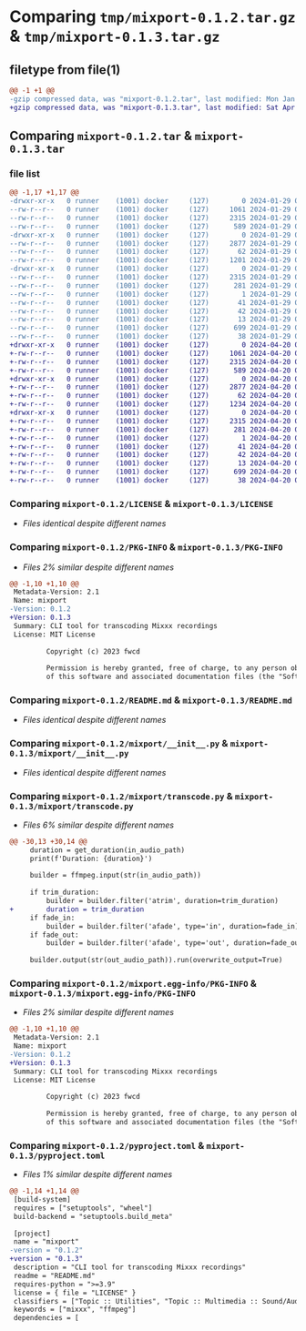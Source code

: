 # Comparing `tmp/mixport-0.1.2.tar.gz` & `tmp/mixport-0.1.3.tar.gz`

## filetype from file(1)

```diff
@@ -1 +1 @@
-gzip compressed data, was "mixport-0.1.2.tar", last modified: Mon Jan 29 01:47:23 2024, max compression
+gzip compressed data, was "mixport-0.1.3.tar", last modified: Sat Apr 20 02:04:05 2024, max compression
```

## Comparing `mixport-0.1.2.tar` & `mixport-0.1.3.tar`

### file list

```diff
@@ -1,17 +1,17 @@
-drwxr-xr-x   0 runner    (1001) docker     (127)        0 2024-01-29 01:47:23.054364 mixport-0.1.2/
--rw-r--r--   0 runner    (1001) docker     (127)     1061 2024-01-29 01:47:15.000000 mixport-0.1.2/LICENSE
--rw-r--r--   0 runner    (1001) docker     (127)     2315 2024-01-29 01:47:23.054364 mixport-0.1.2/PKG-INFO
--rw-r--r--   0 runner    (1001) docker     (127)      589 2024-01-29 01:47:15.000000 mixport-0.1.2/README.md
-drwxr-xr-x   0 runner    (1001) docker     (127)        0 2024-01-29 01:47:23.050364 mixport-0.1.2/mixport/
--rw-r--r--   0 runner    (1001) docker     (127)     2877 2024-01-29 01:47:15.000000 mixport-0.1.2/mixport/__init__.py
--rw-r--r--   0 runner    (1001) docker     (127)       62 2024-01-29 01:47:15.000000 mixport-0.1.2/mixport/__main__.py
--rw-r--r--   0 runner    (1001) docker     (127)     1201 2024-01-29 01:47:15.000000 mixport-0.1.2/mixport/transcode.py
-drwxr-xr-x   0 runner    (1001) docker     (127)        0 2024-01-29 01:47:23.054364 mixport-0.1.2/mixport.egg-info/
--rw-r--r--   0 runner    (1001) docker     (127)     2315 2024-01-29 01:47:23.000000 mixport-0.1.2/mixport.egg-info/PKG-INFO
--rw-r--r--   0 runner    (1001) docker     (127)      281 2024-01-29 01:47:23.000000 mixport-0.1.2/mixport.egg-info/SOURCES.txt
--rw-r--r--   0 runner    (1001) docker     (127)        1 2024-01-29 01:47:23.000000 mixport-0.1.2/mixport.egg-info/dependency_links.txt
--rw-r--r--   0 runner    (1001) docker     (127)       41 2024-01-29 01:47:23.000000 mixport-0.1.2/mixport.egg-info/entry_points.txt
--rw-r--r--   0 runner    (1001) docker     (127)       42 2024-01-29 01:47:23.000000 mixport-0.1.2/mixport.egg-info/requires.txt
--rw-r--r--   0 runner    (1001) docker     (127)       13 2024-01-29 01:47:23.000000 mixport-0.1.2/mixport.egg-info/top_level.txt
--rw-r--r--   0 runner    (1001) docker     (127)      699 2024-01-29 01:47:15.000000 mixport-0.1.2/pyproject.toml
--rw-r--r--   0 runner    (1001) docker     (127)       38 2024-01-29 01:47:23.054364 mixport-0.1.2/setup.cfg
+drwxr-xr-x   0 runner    (1001) docker     (127)        0 2024-04-20 02:04:05.212705 mixport-0.1.3/
+-rw-r--r--   0 runner    (1001) docker     (127)     1061 2024-04-20 02:04:00.000000 mixport-0.1.3/LICENSE
+-rw-r--r--   0 runner    (1001) docker     (127)     2315 2024-04-20 02:04:05.212705 mixport-0.1.3/PKG-INFO
+-rw-r--r--   0 runner    (1001) docker     (127)      589 2024-04-20 02:04:00.000000 mixport-0.1.3/README.md
+drwxr-xr-x   0 runner    (1001) docker     (127)        0 2024-04-20 02:04:05.212705 mixport-0.1.3/mixport/
+-rw-r--r--   0 runner    (1001) docker     (127)     2877 2024-04-20 02:04:00.000000 mixport-0.1.3/mixport/__init__.py
+-rw-r--r--   0 runner    (1001) docker     (127)       62 2024-04-20 02:04:00.000000 mixport-0.1.3/mixport/__main__.py
+-rw-r--r--   0 runner    (1001) docker     (127)     1234 2024-04-20 02:04:00.000000 mixport-0.1.3/mixport/transcode.py
+drwxr-xr-x   0 runner    (1001) docker     (127)        0 2024-04-20 02:04:05.212705 mixport-0.1.3/mixport.egg-info/
+-rw-r--r--   0 runner    (1001) docker     (127)     2315 2024-04-20 02:04:05.000000 mixport-0.1.3/mixport.egg-info/PKG-INFO
+-rw-r--r--   0 runner    (1001) docker     (127)      281 2024-04-20 02:04:05.000000 mixport-0.1.3/mixport.egg-info/SOURCES.txt
+-rw-r--r--   0 runner    (1001) docker     (127)        1 2024-04-20 02:04:05.000000 mixport-0.1.3/mixport.egg-info/dependency_links.txt
+-rw-r--r--   0 runner    (1001) docker     (127)       41 2024-04-20 02:04:05.000000 mixport-0.1.3/mixport.egg-info/entry_points.txt
+-rw-r--r--   0 runner    (1001) docker     (127)       42 2024-04-20 02:04:05.000000 mixport-0.1.3/mixport.egg-info/requires.txt
+-rw-r--r--   0 runner    (1001) docker     (127)       13 2024-04-20 02:04:05.000000 mixport-0.1.3/mixport.egg-info/top_level.txt
+-rw-r--r--   0 runner    (1001) docker     (127)      699 2024-04-20 02:04:00.000000 mixport-0.1.3/pyproject.toml
+-rw-r--r--   0 runner    (1001) docker     (127)       38 2024-04-20 02:04:05.212705 mixport-0.1.3/setup.cfg
```

### Comparing `mixport-0.1.2/LICENSE` & `mixport-0.1.3/LICENSE`

 * *Files identical despite different names*

### Comparing `mixport-0.1.2/PKG-INFO` & `mixport-0.1.3/PKG-INFO`

 * *Files 2% similar despite different names*

```diff
@@ -1,10 +1,10 @@
 Metadata-Version: 2.1
 Name: mixport
-Version: 0.1.2
+Version: 0.1.3
 Summary: CLI tool for transcoding Mixxx recordings
 License: MIT License
         
         Copyright (c) 2023 fwcd
         
         Permission is hereby granted, free of charge, to any person obtaining a copy
         of this software and associated documentation files (the "Software"), to deal
```

### Comparing `mixport-0.1.2/README.md` & `mixport-0.1.3/README.md`

 * *Files identical despite different names*

### Comparing `mixport-0.1.2/mixport/__init__.py` & `mixport-0.1.3/mixport/__init__.py`

 * *Files identical despite different names*

### Comparing `mixport-0.1.2/mixport/transcode.py` & `mixport-0.1.3/mixport/transcode.py`

 * *Files 6% similar despite different names*

```diff
@@ -30,13 +30,14 @@
     duration = get_duration(in_audio_path)
     print(f'Duration: {duration}')
 
     builder = ffmpeg.input(str(in_audio_path))
 
     if trim_duration:
         builder = builder.filter('atrim', duration=trim_duration)
+        duration = trim_duration
     if fade_in:
         builder = builder.filter('afade', type='in', duration=fade_in)
     if fade_out:
         builder = builder.filter('afade', type='out', duration=fade_out, start_time=duration - fade_out)
 
     builder.output(str(out_audio_path)).run(overwrite_output=True)
```

### Comparing `mixport-0.1.2/mixport.egg-info/PKG-INFO` & `mixport-0.1.3/mixport.egg-info/PKG-INFO`

 * *Files 2% similar despite different names*

```diff
@@ -1,10 +1,10 @@
 Metadata-Version: 2.1
 Name: mixport
-Version: 0.1.2
+Version: 0.1.3
 Summary: CLI tool for transcoding Mixxx recordings
 License: MIT License
         
         Copyright (c) 2023 fwcd
         
         Permission is hereby granted, free of charge, to any person obtaining a copy
         of this software and associated documentation files (the "Software"), to deal
```

### Comparing `mixport-0.1.2/pyproject.toml` & `mixport-0.1.3/pyproject.toml`

 * *Files 1% similar despite different names*

```diff
@@ -1,14 +1,14 @@
 [build-system]
 requires = ["setuptools", "wheel"]
 build-backend = "setuptools.build_meta"
 
 [project]
 name = "mixport"
-version = "0.1.2"
+version = "0.1.3"
 description = "CLI tool for transcoding Mixxx recordings"
 readme = "README.md"
 requires-python = ">=3.9"
 license = { file = "LICENSE" }
 classifiers = ["Topic :: Utilities", "Topic :: Multimedia :: Sound/Audio :: Conversion"]
 keywords = ["mixxx", "ffmpeg"]
 dependencies = [
```

